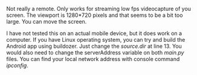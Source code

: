 ﻿Not really a remote. Only works for streaming low fps videocapture of you screen. The viewport is 1280*720 pixels and that seems to be a bit too large. You can move the screen.

I have not tested this on an actual mobile device, but it does work on a computer. If you have Linux operating system, you can try and build the Android app using buildozer. Just change the *source.dir* at line 13. You would also need to change the serverAddress variable on both *main.py* files. You can find your local network address with console command *ipconfig*.